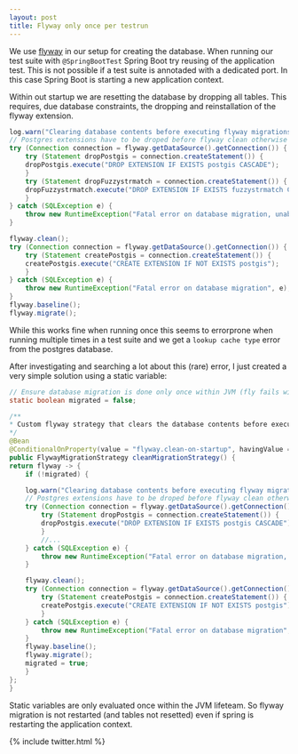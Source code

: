 ```yaml
---
layout: post
title: Flyway only once per testrun
---
```


We use [flyway](https://flywaydb.org/) in our setup for creating the database. When running our test suite with `@SpringBootTest` Spring Boot try reusing of the application test. This is not possible if a test suite is annotaded with a dedicated port. In this case Spring Boot is starting a new application context.

Within out startup we are resetting the database by dropping all tables. This requires, due database constraints, the dropping and reinstallation of the flyway extension.
``` java
log.warn("Clearing database contents before executing flyway migrations");
// Postgres extensions have to be droped before flyway clean otherwise clean will fail
try (Connection connection = flyway.getDataSource().getConnection()) {
    try (Statement dropPostgis = connection.createStatement()) {
	dropPostgis.execute("DROP EXTENSION IF EXISTS postgis CASCADE");
    }
    try (Statement dropFuzzystrmatch = connection.createStatement()) {
	dropFuzzystrmatch.execute("DROP EXTENSION IF EXISTS fuzzystrmatch CASCADE");
    }
} catch (SQLException e) {
    throw new RuntimeException("Fatal error on database migration, unable to drop extensions", e);
}

flyway.clean();
try (Connection connection = flyway.getDataSource().getConnection()) {
    try (Statement createPostgis = connection.createStatement()) {
	createPostgis.execute("CREATE EXTENSION IF NOT EXISTS postgis");
    }
} catch (SQLException e) {
    throw new RuntimeException("Fatal error on database migration", e);
}
flyway.baseline();
flyway.migrate();
```
While this works fine when running once this seems to errorprone when running multiple times in a test suite and we get a `lookup cache type` error from the postgres database.

After investigating and searching a lot about this (rare) error, I just created a very simple solution using a static variable:
``` java
// Ensure database migration is done only once within JVM (fly fails with postgis otherwise)
static boolean migrated = false;

/**
* Custom flyway strategy that clears the database contents before executing migrations.
*/
@Bean
@ConditionalOnProperty(value = "flyway.clean-on-startup", havingValue = "true")
public FlywayMigrationStrategy cleanMigrationStrategy() {
return flyway -> {
    if (!migrated) {

	log.warn("Clearing database contents before executing flyway migrations");
	// Postgres extensions have to be droped before flyway clean otherwise clean will fail
	try (Connection connection = flyway.getDataSource().getConnection()) {
	    try (Statement dropPostgis = connection.createStatement()) {
		dropPostgis.execute("DROP EXTENSION IF EXISTS postgis CASCADE");
	    }
	    //...
	} catch (SQLException e) {
	    throw new RuntimeException("Fatal error on database migration, unable to drop extensions", e);
	}

	flyway.clean();
	try (Connection connection = flyway.getDataSource().getConnection()) {
	    try (Statement createPostgis = connection.createStatement()) {
		createPostgis.execute("CREATE EXTENSION IF NOT EXISTS postgis");
	    }
	} catch (SQLException e) {
	    throw new RuntimeException("Fatal error on database migration", e);
	}
	flyway.baseline();
	flyway.migrate();
	migrated = true;
    }
};
}
``` 

Static variables are only evaluated once within the JVM lifeteam. So flyway migration is not restarted (and tables not resetted) even if spring is restarting the application context.

{% include twitter.html %}
